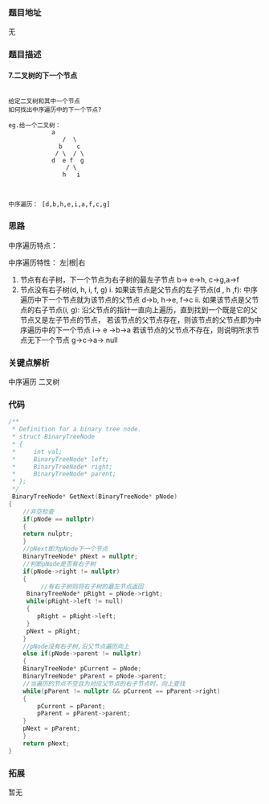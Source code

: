 ### 题目地址

无

### 题目描述

#### 7.二叉树的下一个节点

```shell

给定二叉树和其中一个节点
如何找出中序遍历中的下一个节点?

eg.给一个二叉树：
	        a
               /  \
              b    c
             / \  / \
            d  e f  g
                / \
               h   i



中序遍历： [d,b,h,e,i,a,f,c,g]
```

### 思路

中序遍历特点：

中序遍历特性： 左|根|右

1. 节点有右子树，下一个节点为右子树的最左子节点
	b-> e->h, c->g,a->f
2. 节点没有右子树(d, h, i, f, g)
	i.  如果该节点是父节点的左子节点(d , h ,f):
	    中序遍历中下一个节点就为该节点的父节点
	    d->b, h->e, f->c 
	ii. 如果该节点是父节点的右子节点(i, g):
	    沿父节点的指针一直向上遍历，直到找到一个既是它的父节点又是左子节点的节点，
	    若该节点的父节点存在，则该节点的父节点即为中序遍历中的下一个节点
	    i-> e ->b->a 
	    若该节点的父节点不存在，则说明所求节点无下一个节点
	    g->c->a-> null


### 关键点解析

中序遍历 二叉树 

### 代码

```c++
/**
 * Definition for a binary tree node.
 * struct BinaryTreeNode
 * {
 *     int val;
 *     BinaryTreeNode* left;
 *     BinaryTreeNode* right;
 *     BinaryTreeNode* parent;
 * };
 */
 BinaryTreeNode* GetNext(BinaryTreeNode* pNode)
{
    //非空检查
    if(pNode == nullptr)
    {
	return nulptr;
    }
    //pNext即为pNode下一个节点
    BinaryTreeNode* pNext = nullptr;
    //判断pNode是否有右子树
    if(pNode->right != nullptr)
    {
    	 //有右子树则将右子树的最左节点返回
	 BinaryTreeNode* pRight = pNode->right;
	 while(pRight->left != null)
	 {
		pRight = pRight->left;
	 }
	 pNext = pRight;
    }
    //pNode没有右子树,沿父节点遍历向上
    else if(pNode->parent != nullptr)
    {
	BinaryTreeNode* pCurrent = pNode;
	BinaryTreeNode* pParent = pNode->parent;
	//当遍历的节点不空且为对应父节点的右子节点时，向上查找
	while(pParent != nullptr && pCurrent == pParent->right)
	{
	    pCurrent = pParent;
	    pParent = pParent->parent;
	}
	pNext = pParent;
    }
    return pNext;
}
```

### 拓展
暂无
